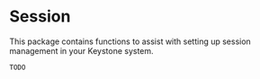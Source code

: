 <!--[meta]
section: packages
title: Session
[meta]-->

# Session

This package contains functions to assist with setting up session management in your Keystone system.

```DOCS_TODO
TODO
```
